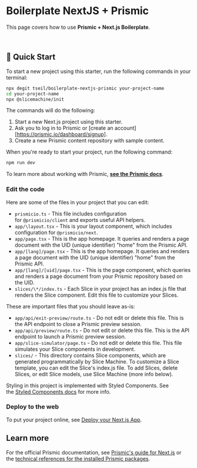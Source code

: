 # Boilerplate NextJS + Prismic

This page covers how to use **Prismic + Next.js Boilerplate**.

&nbsp;

## 🚀 Quick Start

To start a new project using this starter, run the following commands in your terminal:

```sh
npx degit tseil/boilerplate-nextjs-prismic your-project-name
cd your-project-name
npx @slicemachine/init
```

The commands will do the following:

1. Start a new Next.js project using this starter.
2. Ask you to log in to Prismic or [create an account][https://prismic.io/dashboard/signup].
3. Create a new Prismic content repository with sample content.

When you're ready to start your project, run the following command:

```sh
npm run dev
```

To learn more about working with Prismic, [**see the Prismic docs**](https://prismic.io/docs/technologies/nextjs).

### Edit the code

Here are some of the files in your project that you can edit:

- `prismicio.ts` - This file includes configuration for `@prismicio/client` and exports useful API helpers.
- `app/\layout.tsx` - This is your layout component, which includes configuration for `@prismicio/next`.
- `app/page.tsx` - This is the app homepage. It queries and renders a page document with the UID (unique identifier) "home" from the Prismic API.
- `app/[lang]/page.tsx` - This is the app homepage. It queries and renders a page document with the UID (unique identifier) "home" from the Prismic API.
- `app/[lang]/[uid]/page.tsx` - This is the page component, which queries and renders a page document from your Prismic repository based on the UID.
- `slices/\*/index.ts` - Each Slice in your project has an index.js file that renders the Slice component. Edit this file to customize your Slices.

These are important files that you should leave as-is:

- `app/api/exit-preview/route.ts` - Do not edit or delete this file. This is the API endpoint to close a Prismic preview session.
- `app/api/preview/route.ts` - Do not edit or delete this file. This is the API endpoint to launch a Prismic preview session.
- `app/slice-simulator/page.ts` - Do not edit or delete this file. This file simulates your Slice components in development.
- `slices/` - This directory contains Slice components, which are generated programmatically by Slice Machine. To customize a Slice template, you can edit the Slice's index.js file. To add Slices, delete Slices, or edit Slice models, use Slice Machine (more info below).

Styling in this project is implemented with Styled Components. See the [Styled Components docs](https://styled-components.com/docs) for more info.

### Deploy to the web

To put your project online, see [Deploy your Next.js App](https://prismic.io/docs/technologies/deploy-nextjs).

## Learn more

For the official Prismic documentation, see [Prismic's guide for Next.js](https://prismic.io/docs/technologies/nextjs) or the [technical references for the installed Prismic packages](https://prismic.io/docs/technologies/technical-references).
